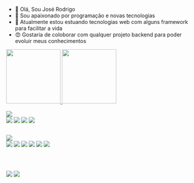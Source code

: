 - 👋 Olá, Sou José Rodrigo
- 👀 Sou apaixonado por programação e novas tecnologias
- 🏇 Atualmente estou estuando tecnologias web com alguns framework para facilitar a vida
- 😍 Gostaria de coloborar com qualquer projeto backend para poder evoluir meus conhecimentos

 <div>
  <a href="https://github.com/jrodrigo2080"/>
  <img height="145rem" src="https://github-readme-stats.vercel.app/api?username=jrodrigo2080&show_icons=true&theme=dark&include_all_commits=true&count_private=true"/>
  <img height="145rem" src="https://github-readme-stats.vercel.app/api/top-langs/?username=jrodrigo2080&layout=compact&langs_count=7&theme=dark"/>
</div>
  
<div><br>
  <a href="" target="_blank"><img src="https://img.shields.io/badge/Linguagens%20mãe%20-%23333?style=for-the-badge&logo=CommonWorkflowLanguage&logoColor=white" target="_blank"></a><br/>
  <a href="" target="_blank"><img src="https://img.shields.io/badge/C%23-239120?style=for-the-badge&logo=c-sharp&logoColor=white" target="_blank"></a>
  <a href="http://www.kixtart.org/" target="_blank"><img src="https://img.shields.io/badge/Java-ED8B00?style=for-the-badge&logo=java&logoColor=white" target="_blank"></a>
  <a href="" target="_blank"><img src="https://img.shields.io/badge/PHP-777BB4?style=for-the-badge&logo=php&logoColor=white" target="_blank"></a>
  <a href="" target="_blank"><img src="https://img.shields.io/badge/Delphi-B22222?style=for-the-badge&logo=delphi&logoColor=white" target="_blank"></a>
  <br/>

  ##
<a href="" target="_blank"><img src="https://img.shields.io/badge/Linguagem%20e%20techs%20do%20oficio%20-%23333?style=for-the-badge&logo=CommonWorkflowLanguage&logoColor=white" target="_blank"></a><br/>
 	<a href="" target="_blank"><img src="https://img.shields.io/badge/Delphi-B22222?style=for-the-badge&logo=delphi&logoColor=white" target="_blank"></a>
	<a href="" target="_blank"><img src="https://img.shields.io/badge/Laravel-FF2D20?style=for-the-badge&logo=laravel&logoColor=white" target="_blank"></a>
	<a href="" target="_blank"><img src="https://img.shields.io/badge/C%20Sharp-black?style=for-the-badge&logo=Csharp&logoColor=%238b1be0" target="_blank"></a>
	<a href="" target="_blank"><img src="https://img.shields.io/badge/JavaScript-black?style=for-the-badge&logo=javascript&logoColor=%23f2ff00" target="_blank"></a>
	<a href="" target="_blank"><img src="https://img.shields.io/badge/Php-black?style=for-the-badge&logo=Php&logoColor=%23222fa3" target="_blank"></a>
	<a href="" target="_blank"><img src="https://img.shields.io/badge/AngularJs-black?style=for-the-badge&logo=angularjs&logoColor=%23ba362d" target="_blank"></a>
</div><br/>
  
  ##
  
<div>
  <a href = "mailto:jrodrigo2080@gmail.com"><img src="https://img.shields.io/badge/-Gmail-%23333?style=for-the-badge&logo=gmail&logoColor=white" target="_blank"></a>
 <a href = "https://www.linkedin.com/in/rodrigo-santos-715a33b0/"><img src="https://img.shields.io/badge/LinkedIn-0077B5?style=for-the-badge&logo=linkedin&logoColor=white" target="_blank"></a>
</div>
